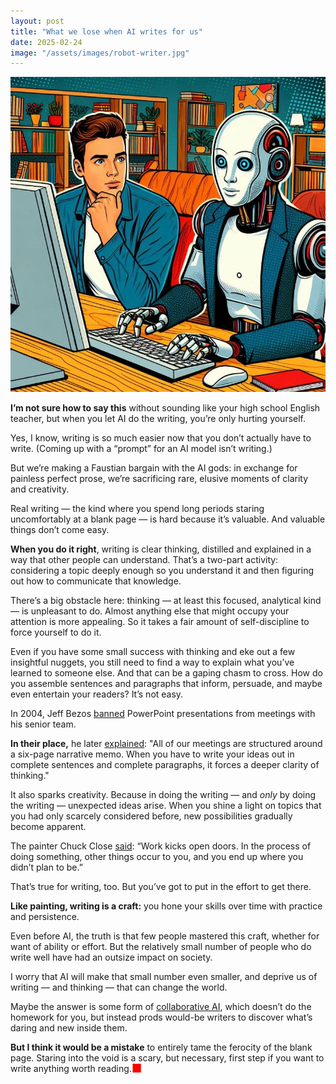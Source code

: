 ```yaml
---
layout: post
title: "What we lose when AI writes for us"
date: 2025-02-24
image: "/assets/images/robot-writer.jpg"
---
```


![Comic-style illustration of writer sitting next to robot who is writing for him"](/assets/images/robot-writer.jpg)

**I’m not sure how to say this** without sounding like your high school English teacher, but when you let AI do the writing, you’re only hurting yourself.

Yes, I know, writing is so much easier now that you don’t actually have to write. (Coming up with a “prompt” for an AI model isn’t writing.)

But we’re making a Faustian bargain with the AI gods: in exchange for painless perfect prose, we’re sacrificing rare, elusive moments of clarity and creativity.

Real writing — the kind where you spend long periods staring uncomfortably at a blank page — is hard because it’s valuable. And valuable things don’t come easy.

**When you do it right**, writing is clear thinking, distilled and explained in a way that other people can understand. That’s a two-part activity: considering a topic deeply enough so you understand it and then figuring out how to communicate that knowledge.

There’s a big obstacle here: thinking — at least this focused, analytical kind — is unpleasant to do. Almost anything else that might occupy your attention is more appealing. So it takes a fair amount of self-discipline to force yourself to do it.

Even if you have some small success with thinking and eke out a few insightful nuggets, you still need to find a way to explain what you’ve learned to someone else. And that can be a gaping chasm to cross. How do you assemble sentences and paragraphs that inform, persuade, and maybe even entertain your readers? It’s not easy.

In 2004, Jeff Bezos [banned](https://web.archive.org/web/20150730231457/http://blog.hirevue.com/sales/what-i-learned-from-jeff-bezos-about-sales-management) PowerPoint presentations from meetings with his senior team.

**In their place,** he later [explained](https://www.youtube.com/watch?v=NE8DX8_Xg4E): "All of our meetings are structured around a six-page narrative memo. When you have to write your ideas out in complete sentences and complete paragraphs, it forces a deeper clarity of thinking."

It also sparks creativity. Because in doing the writing — and *only* by doing the writing — unexpected ideas arise. When you shine a light on topics that you had only scarcely considered before, new possibilities gradually become apparent.

The painter Chuck Close [said](https://web.archive.org/web/20241210084633/https://www.latimes.com/archives/la-xpm-2007-jan-21-ca-close21-story.html): “Work kicks open doors. In the process of doing something, other things occur to you, and you end up where you didn’t plan to be.”

That’s true for writing, too. But you’ve got to put in the effort to get there.

**Like painting, writing is a craft:** you hone your skills over time with practice and persistence.

Even before AI, the truth is that few people mastered this craft, whether for want of ability or effort. But the relatively small number of people who do write well have had an outsize impact on society.

I worry that AI will make that small number even smaller, and deprive us of writing — and thinking — that can change the world.

Maybe the answer is some form of [collaborative AI](https://danieloran.github.io/2025/02/12/ai-finds-its-voice.html), which doesn’t do the homework for you, but instead prods would-be writers to discover what’s daring and new inside them.

**But I think it would be a mistake** to entirely tame the ferocity of the blank page. Staring into the void is a scary, but necessary, first step if you want to write anything worth reading.<span style="font-size: 1.3em; color: red; vertical-align: -0.05em; line-height: 0;">■</span>
